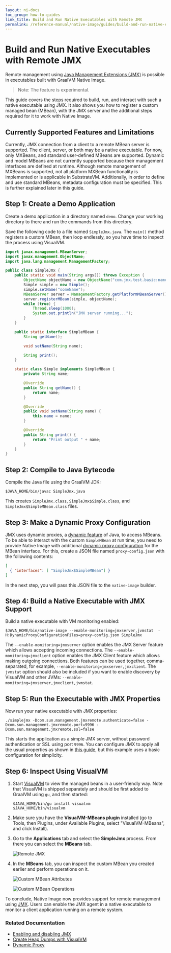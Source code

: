 ```yaml
---
layout: ni-docs
toc_group: how-to-guides
link_title: Build and Run Native Executables with Remote JMX
permalink: /reference-manual/native-image/guides/build-and-run-native-executable-with-remote-jmx/
---
```


# Build and Run Native Executables with Remote JMX

Remote management using [Java Management Extensions (JMX)](https://www.oracle.com/java/technologies/javase/javamanagement.html) is possible in executables built with GraalVM Native Image.

> Note: The feature is experimental.

This guide covers the steps required to build, run, and interact with such a native executable using JMX.
It also shows you how to register a custom managed bean (MBean), with the JMX server and the additional steps required for it to work with Native Image.
## Currently Supported Features and Limitations
Currently, JMX connection from a client to a remote MBean server is supported. The client, server, or both may be a native executable.
For now, only MXBeans, and standard user-defined MBeans are supported. Dynamic and model MBeans are not currently supported because 
their management interfaces are defined at runtime. Although remote management of MXBeans is supported, not all platform MXBean functionality 
is implemented or is applicable in SubstrateVM. Additionally, in order to define and use standard MBeans, metadata configuration must be specified. 
This is further explained later in this guide.    

## Step 1: Create a Demo Application

Create a demo application in a directory named `demo`.
Change your working directory to there and run the commands from this directory.

Save the following code to a file named `SimpleJmx.java`.
The `main()` method registers a custom MBean, then loop endlessly, so you have time to inspect the process using VisualVM.

```java
import javax.management.MBeanServer;
import javax.management.ObjectName;
import java.lang.management.ManagementFactory;

public class SimpleJmx {
    public static void main(String args[]) throws Exception {
        ObjectName objectName = new ObjectName("com.jmx.test.basic:name=simple");
        Simple simple = new Simple();
        simple.setName("someName");
        MBeanServer server = ManagementFactory.getPlatformMBeanServer();
        server.registerMBean(simple, objectName);
        while (true) {
            Thread.sleep(1000);
            System.out.println("JMX server running...");
        }
    }

    public static interface SimpleMBean {
        String getName();

        void setName(String name);

        String print();
    }

    static class Simple implements SimpleMBean {
        private String name;

        @Override
        public String getName() {
            return name;
        }

        @Override
        public void setName(String name) {
            this.name = name;
        }

        @Override
        public String print() {
            return "Print output " + name;
        }
    }
}
```

## Step 2: Compile to Java Bytecode

Compile the Java file using the GraalVM JDK:

```shell 
$JAVA_HOME/bin/javac SimpleJmx.java
```
This creates `SimpleJmx.class`, `SimpleJmx$Simple.class`, and `SimpleJmx$SimpleMBean.class` files.

## Step 3: Make a Dynamic Proxy Configuration

JMX uses dynamic proxies, a [dynamic feature](../DynamicFeatures.md) of Java, to access MBeans.
To be able to interact with the custom `SimpleMBean` at run time, you need to provide Native Image with additional [dynamic proxy configuration](../DynamicProxy.md) for the MBean interface.
For this, create a JSON file named `proxy-config.json` with the following contents:

```json
[
  { "interfaces": [ "SimpleJmx$SimpleMBean"] }
]
```

In the next step, you will pass this JSON file to the `native-image` builder.

## Step 4: Build a Native Executable with JMX Support

Build a native executable with VM monitoring enabled:

```shell
$JAVA_HOME/bin/native-image --enable-monitoring=jmxserver,jvmstat  -H:DynamicProxyConfigurationFiles=proxy-config.json SimpleJmx
```

The `--enable-monitoring=jmxserver` option enables the JMX Server feature which allows accepting incoming connections.
The `--enable-monitoring=jmxclient` option enables the JMX Client feature which allows making outgoing connections.
Both features can be used together, comma-separated, for example, `--enable-monitoring=jmxserver,jmxclient`. 
The `jvmstat` option should also be included if you want to enable discovery by VisualVM and other JVMs: `--enable-monitoring=jmxserver,jmxclient,jvmstat`.

## Step 5: Run the Executable with JMX Properties

Now run your native executable with JMX properties:

```shell
./simplejmx -Dcom.sun.management.jmxremote.authenticate=false -Dcom.sun.management.jmxremote.port=9996 -Dcom.sun.management.jmxremote.ssl=false
```
This starts the application as a simple JMX server, without password authentication or SSL using port `9996`. 
You can configure JMX to apply all the usual properties as shown in [this guide](https://docs.oracle.com/javadb/10.10.1.2/adminguide/radminjmxenabledisable.html), but this example uses a basic configuration for simplicity.

## Step 6: Inspect Using VisualVM

1. Start [VisualVM](https://visualvm.github.io/) to view the managed beans in a user-friendly way.
   Note that VisualVM is shipped separately and should be first added to GraalVM using `gu`, and then started:

    ```shell
    $JAVA_HOME/bin/gu install visualvm
    $JAVA_HOME/bin/visualvm
    ```

2. Make sure you have the **VisualVM-MBeans plugin** installed (go to Tools, then Plugins, under Available Plugins, select "VisualVM-MBeans", and click Install).

3. Go to the **Applications** tab and select the **SimpleJmx** process.
   From there you can select the **MBeans** tab.

    ![Remote JMX](img/rjmx_monitor.png)

4. In the **MBeans** tab, you can inspect the custom MBean you created earlier and perform operations on it.

    ![Custom MBean Attributes](img/rjmx_attributes.png)

    ![Custom MBean Operations](img/rjmx_operations.png)

To conclude, Native Image now provides support for remote management using [JMX](https://www.oracle.com/java/technologies/javase/javamanagement.html).
Users can enable the JMX agent in a native executable to monitor a client application running on a remote system.

### Related Documentation
- [Enabling and disabling JMX](https://docs.oracle.com/javadb/10.10.1.2/adminguide/radminjmxenabledisable.html)
- [Create Heap Dumps with VisualVM](create-heap-dump-from-native-executable.md)
- [Dynamic Proxy](../DynamicProxy.md)
